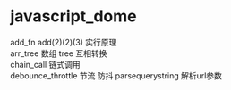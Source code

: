 # javascript_dome
  add_fn  add(2)(2)(3) 实行原理   
  arr_tree 数组 tree 互相转换   
  chain_call  链式调用  
  debounce_throttle 节流 防抖
  parsequerystring 解析url参数
